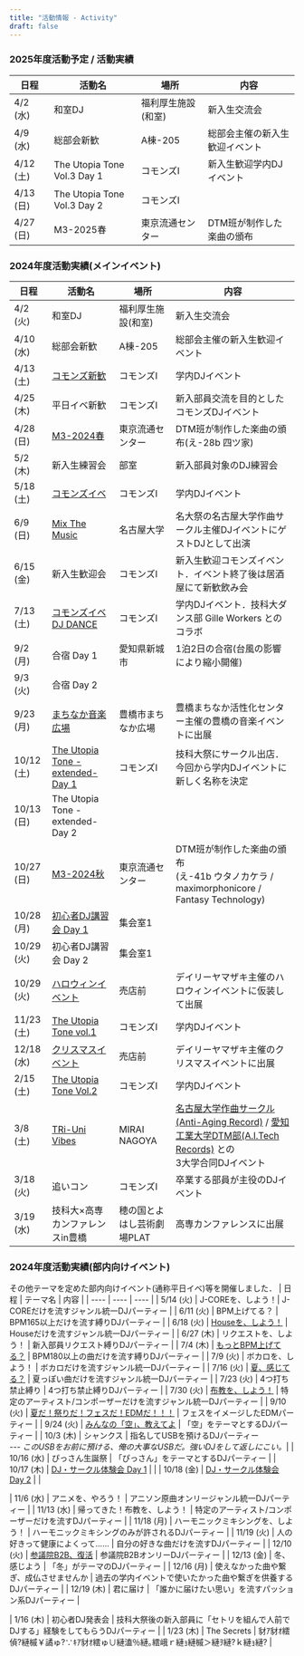 ```yaml
---
title: "活動情報 - Activity"
draft: false
---
```

### 2025年度活動予定 / 活動実績
| 日程 | 活動名 | 場所 | 内容 |
| ---- | ---- | ---- | ---- |
| 4/2 (水) | 和室DJ | 福利厚生施設(和室) | 新入生交流会 |
| 4/9 (水) | 総部会新歓 | A棟-205 | 総部会主催の新入生歓迎イベント |
| 4/12 (土) | The Utopia Tone Vol.3 Day 1 | コモンズⅠ | 新入生歓迎学内DJイベント|
| 4/13 (日) | The Utopia Tone Vol.3 Day 2 | コモンズⅠ | |
| 4/27 (日) | M3-2025春 | 東京流通センター | DTM班が制作した楽曲の頒布 |

### 2024年度活動実績(メインイベント)
| 日程 | 活動名 | 場所 | 内容 |
| ---- | ---- | ---- | ---- |
| 4/2 (火) | 和室DJ | 福利厚生施設(和室) | 新入生交流会 |
| 4/10 (水) | 総部会新歓 | A棟-205 | 総部会主催の新入生歓迎イベント |
| 4/13 (土) | [コモンズ新歓](https://x.com/ToyohashiTechno/status/1778347317516734641) | コモンズⅠ | 学内DJイベント |
| 4/25 (木) | 平日イベ新歓 | コモンズⅠ | 新入部員交流を目的としたコモンズDJイベント |
| 4/28 (日) | [M3-2024春](https://x.com/ToyohashiTechno/status/1781660801587372064) | 東京流通センター | DTM班が制作した楽曲の頒布(え-28b 四ツ家) |
| 5/2 (木) | 新入生練習会 | 部室 | 新入部員対象のDJ練習会 |
| 5/18 (土) | [コモンズイベ](https://x.com/ToyohashiTechno/status/1790344280072225097) | コモンズⅠ | 学内DJイベント |
| 6/9 (日) | [Mix The Music](https://x.com/ToyohashiTechno/status/1794675974665355476) | 名古屋大学 | 名大祭の名古屋大学作曲サークル主催DJイベントにゲストDJとして出演 |
| 6/15 (金) | 新入生歓迎会 | コモンズⅠ | 新入生歓迎コモンズイベント．イベント終了後は居酒屋にて新歓飲み会 |
| 7/13 (土) | [コモンズイベ DJ DANCE](https://x.com/ToyohashiTechno/status/1811655053813645375) | コモンズⅠ | 学内DJイベント．技科大ダンス部 Gille Workers とのコラボ |
| 9/2 (月) | 合宿 Day 1| 愛知県新城市 | 1泊2日の合宿(台風の影響により縮小開催) |
| 9/3 (火) | 合宿 Day 2| | |
| 9/23 (月) | [まちなか音楽広場](https://x.com/ToyohashiTechno/status/1836006165404406187) | 豊橋市まちなか広場 | 豊橋まちなか活性化センター主催の豊橋の音楽イベントに出展 |
| 10/12 (土) | [The Utopia Tone -extended- Day 1](https://technotut.net/news/gikadaifes2024) | コモンズⅠ | 技科大祭にサークル出店．今回から学内DJイベントに新しく名称を決定 | 
| 10/13 (日) | The Utopia Tone -extended- Day 2 |  | | 
| 10/27 (日) | [M3-2024秋](https://x.com/ToyohashiTechno/status/1849772480388284815) | 東京流通センター | DTM班が制作した楽曲の頒布<br/>(え-41b ウタノカケラ / maximorphonicore / Fantasy Technology) |
| 10/28 (月) | [初心者DJ講習会 Day 1](https://x.com/ToyohashiTechno/status/1850779991442883067) | 集会室1 | |
| 10/29 (火) | 初心者DJ講習会 Day 2 | 集会室1 | |
| 10/29 (火) | [ハロウィンイベント](https://x.com/ToyohashiTechno/status/1054310678935220224) | 売店前 | デイリーヤマザキ主催のハロウィンイベントに仮装して出展 |
| 11/23 (土) | [The Utopia Tone vol.1](https://x.com/ToyohashiTechno/status/1854811191165829331) | コモンズⅠ | 学内DJイベント |
| 12/18 (水) | [クリスマスイベント](https://x.com/ToyohashiTechno/status/1869261915442356500) | 売店前 | デイリーヤマザキ主催のクリスマスイベントに出展 |
| 2/15 (土) | [The Utopia Tone Vol.2](https://x.com/ToyohashiTechno/status/1888516815334351129) | コモンズⅠ | 学内DJイベント |
| 3/8 (土) | [TRi-Uni Vibes](https://x.com/ToyohashiTechno/status/1895671987483394503) | MIRAI NAGOYA | [名古屋大学作曲サークル(Anti-Aging Record)](https://aar.lolipop.jp/) / [愛知工業大学DTM部(A.I.Tech Records)](https://x.com/Aitdtmclub) との<br/>3大学合同DJイベント |
| 3/18 (火) | 追いコン | コモンズⅠ | 卒業する部員が主役のDJイベント |
| 3/19 (水) | 技科大×高専カンファレンスin豊橋 | 穂の国とよはし芸術劇場PLAT | 高専カンファレンスに出展 |

### 2024年度活動実績(部内向けイベント)
その他テーマを定めた部内向けイベント(通称平日イベ)等を開催しました．
| 日程 | テーマ名 | 内容 | 
| ---- | ---- | ---- | 
| 5/14 (火) | J-COREを、しよう！| J-COREだけを流すジャンル統一DJパーティー |
| 6/11 (火) | BPM上げてる？ | BPM165以上だけを流す縛りDJパーティー |
| 6/18 (火) | [Houseを、しよう！](https://x.com/ToyohashiTechno/status/1802990817633862137) | Houseだけを流すジャンル統一DJパーティー | 
| 6/27 (木) | リクエストを、しよう！ | 新入部員リクエスト縛りDJパーティー |
| 7/4 (木) | [もっとBPM上げてる？](https://x.com/ToyohashiTechno/status/1808782986097406042) | BPM180以上の曲だけを流す縛りDJパーティー |
| 7/9 (火) | ボカロを、しよう！ | ボカロだけを流すジャンル統一DJパーティー |
| 7/16 (火) | [夏、感じてる？](https://x.com/ToyohashiTechno/status/1813067276293447718) | 夏っぽい曲だけを流すジャンル統一DJパーティー |
| 7/23 (火) | 4つ打ち禁止縛り | 4つ打ち禁止縛りDJパーティー |
| 7/30 (火) | [布教を、しよう！](https://x.com/ToyohashiTechno/status/1818196085749526819) | 特定のアーティスト/コンポーザーだけを流すジャンル統一DJパーティー |
| 9/10 (火) | [夏だ！祭りだ！フェスだ！EDMだ！！！](https://x.com/ToyohashiTechno/status/1833410016763846863) | フェスをイメージしたEDMパーティー |
| 9/24 (火) | [みんなの「空」、教えてよ](https://x.com/ToyohashiTechno/status/1838428247920447747) | 「空」をテーマとするDJパーティー |
| 10/3 (木) | シャンクス | 指名してUSBを預けるDJパーティー<br/>*--- このUSBをお前に預ける、俺の大事なUSBだ。強いDJをして返しにこい。*|
| 10/16 (水) | ぴっさん生誕祭 | 「ぴっさん」をテーマとするDJパーティー |
| 10/17 (木) | [DJ・サークル体験会 Day 1](https://x.com/ToyohashiTechno/status/1846118160849846647) | |
| 10/18 (金) | [DJ・サークル体験会 Day 2](https://x.com/ToyohashiTechno/status/1847188032765808920) | |
<!-- | 10/24 (木) | Deleted | Deleted | -->
| 11/6 (水) | アニメを、やろう！ | アニソン原曲オンリージャンル統一DJパーティー |
| 11/13 (水) | 帰ってきた！布教を、しよう！ | 特定のアーティスト/コンポーザーだけを流すDJパーティー |
| 11/18 (月) | ハーモニックミキシングを、しよう！ | ハーモニックミキシングのみが許されるDJパーティー |
| 11/19 (火) | 人の好きって健康によくって…… | 自分の好きな曲だけを流すDJパーティー |
| 12/10 (火) | [参議院B2B、復活](https://x.com/ToyohashiTechno/status/1866409846322729463) | 参議院B2BオンリーDJパーティー | 
| 12/13 (金) | 冬、感じよう | 「冬」がテーマのDJパーティー | 
| 12/16 (月) | 使えなかった曲や繋ぎ、成仏させませんか | 過去の学内イベントで使いたかった曲や繋ぎを供養するDJパーティー |
| 12/19 (木) | 君に届け | 「誰かに届けたい思い」を流すパッション系DJパーティー |
<!-- | 1/9 (木) | Deleted | Deleted | -->
| 1/16 (木) | 初心者DJ発表会 | 技科大祭後の新入部員に「セトリを組んで人前でDJする」経験をしてもらうDJパーティー | 
| 1/23 (木) | The Secrets | 豺ｱ豺ｵ繧偵?縺槭￥譎ゅ?∵ｷｱ豺ｵ繧ゅ∪縺溘％縺｡繧峨ｒ縺ｮ縺槭＞縺ｦ縺?ｋ縺ｮ縺? |